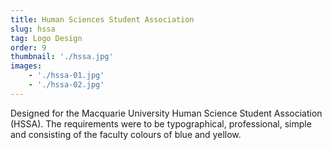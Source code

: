 ```yaml
---
title: Human Sciences Student Association
slug: hssa
tag: Logo Design
order: 9
thumbnail: './hssa.jpg'
images:
    - './hssa-01.jpg'
    - './hssa-02.jpg'
---
```


Designed for the Macquarie University Human Science Student Association (HSSA). The requirements were to be typographical, professional, simple and consisting of the faculty colours of blue and yellow.
